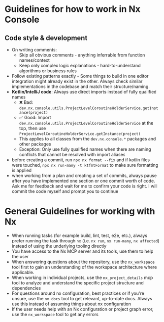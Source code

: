 # Guidelines for how to work in Nx Console

## Code style & development

- On writing comments:
  - Skip all obvious comments - anything inferrable from function names/context
  - Keep only complex logic explanations - hard-to-understand algorithms or business rules
- Follow existing patterns exactly - Some things to build in one editor integration might already exist in the other. Always check similar implementations in the codebase and match their structure/naming.
- **Kotlin/IntelliJ code**: Always use direct imports instead of fully qualified names
  - ❌ Bad: `dev.nx.console.utils.ProjectLevelCoroutineHolderService.getInstance(project)`
  - ✅ Good: Import `dev.nx.console.utils.ProjectLevelCoroutineHolderService` at the top, then use `ProjectLevelCoroutineHolderService.getInstance(project)`
  - This applies to all classes from the `dev.nx.console.*` packages and other packages
  - Exception: Only use fully qualified names when there are naming conflicts that cannot be resolved with import aliases
- before creating a commit, run `npx nx format --fix` and if kotlin files were touched, `npx nx run-many -t ktfmtFormat` to make sure formatting is applied
- when working from a plan and creating a set of commits, always pause after you have implemented one section or one commit worth of code. Ask me for feedback and wait for me to confirm your code is right. I will commit the code myself and prompt you to continue

<!-- nx configuration start-->
<!-- Leave the start & end comments to automatically receive updates. -->

# General Guidelines for working with Nx

- When running tasks (for example build, lint, test, e2e, etc.), always prefer running the task through `nx` (i.e. `nx run`, `nx run-many`, `nx affected`) instead of using the underlying tooling directly
- You have access to the Nx MCP server and its tools, use them to help the user
- When answering questions about the repository, use the `nx_workspace` tool first to gain an understanding of the workspace architecture where applicable.
- When working in individual projects, use the `nx_project_details` mcp tool to analyze and understand the specific project structure and dependencies
- For questions around nx configuration, best practices or if you're unsure, use the `nx_docs` tool to get relevant, up-to-date docs. Always use this instead of assuming things about nx configuration
- If the user needs help with an Nx configuration or project graph error, use the `nx_workspace` tool to get any errors

<!-- nx configuration end-->

